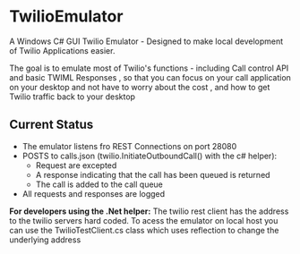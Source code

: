 TwilioEmulator
==============

A Windows C# GUI Twilio Emulator - Designed to make local development of Twilio Applications easier.

The goal is to emulate most of Twilio's functions - including Call control API and basic TWIML Responses , so that you can focus on your call application on your desktop and not have to worry about the cost , and how to get Twilio traffic back to your desktop


Current Status
--------------

  - The emulator listens fro REST Connections on port 28080
  - POSTS to calls.json (twilio.InitiateOutboundCall() with the c# helper):
    - Request are excepted
    - A response indicating that the call has been queued is returned
    - The call is added to the call queue
  - All requests and responses are logged




**__For developers using the .Net helper:__**
The twilio rest client has the address to the twilio servers hard coded. To acess the emulator on local host you can use the TwilioTestClient.cs class which uses reflection to change the underlying address

  

